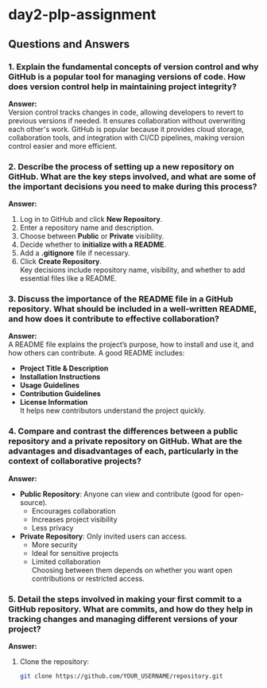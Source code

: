 # day2-plp-assignment

## Questions and Answers  

### 1. Explain the fundamental concepts of version control and why GitHub is a popular tool for managing versions of code. How does version control help in maintaining project integrity?  
**Answer:**  
Version control tracks changes in code, allowing developers to revert to previous versions if needed. It ensures collaboration without overwriting each other's work. GitHub is popular because it provides cloud storage, collaboration tools, and integration with CI/CD pipelines, making version control easier and more efficient.

### 2. Describe the process of setting up a new repository on GitHub. What are the key steps involved, and what are some of the important decisions you need to make during this process?  
**Answer:**  
1. Log in to GitHub and click **New Repository**.  
2. Enter a repository name and description.  
3. Choose between **Public** or **Private** visibility.  
4. Decide whether to **initialize with a README**.  
5. Add a **.gitignore** file if necessary.  
6. Click **Create Repository**.  
Key decisions include repository name, visibility, and whether to add essential files like a README.

### 3. Discuss the importance of the README file in a GitHub repository. What should be included in a well-written README, and how does it contribute to effective collaboration?  
**Answer:**  
A README file explains the project’s purpose, how to install and use it, and how others can contribute. A good README includes:  
- **Project Title & Description**  
- **Installation Instructions**  
- **Usage Guidelines**  
- **Contribution Guidelines**  
- **License Information**  
It helps new contributors understand the project quickly.

### 4. Compare and contrast the differences between a public repository and a private repository on GitHub. What are the advantages and disadvantages of each, particularly in the context of collaborative projects?  
**Answer:**  
- **Public Repository**: Anyone can view and contribute (good for open-source).  
  -  Encourages collaboration  
  -  Increases project visibility  
  -  Less privacy  
- **Private Repository**: Only invited users can access.  
  -  More security  
  -  Ideal for sensitive projects  
  -  Limited collaboration  
Choosing between them depends on whether you want open contributions or restricted access.

### 5. Detail the steps involved in making your first commit to a GitHub repository. What are commits, and how do they help in tracking changes and managing different versions of your project?  
**Answer:**  
1. Clone the repository:  
   ```bash
   git clone https://github.com/YOUR_USERNAME/repository.git
   
